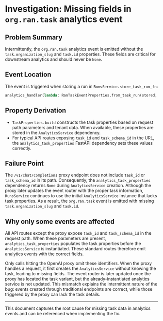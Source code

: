 # Investigation: Missing fields in `org.ran.task` analytics event

## Problem Summary
Intermittently, the `org.ran.task` analytics event is emitted without the `task.organization_slug` and `task.id` properties. These fields are critical for downstream analytics and should never be `None`.

## Event Location
The event is triggered when storing a run in `RunsService.store_task_run_fn`:

```python
analytics_handler(lambda: RanTaskEventProperties.from_task_run(stored, trigger))
```

## Property Derivation
- `TaskProperties.build` constructs the task properties based on request path parameters and tenant data. When available, these properties are stored in the `AnalyticsService` dependency.
- For typical API routes exposing `task_id` and `task_schema_id` in the URL, the `analytics_task_properties` FastAPI dependency sets these values correctly.

## Failure Point
The `/v1/chat/completions` proxy endpoint does not include `task_id` or `task_schema_id` in its path. Consequently, the `analytics_task_properties` dependency returns `None` during `AnalyticsService` creation. Although the proxy later updates the event router with the proper task information, `RunsService` continues to use the initial `AnalyticsService` instance that lacks task properties. As a result, the `org.ran.task` event is emitted with missing `task.organization_slug` and `task.id`.

## Why only some events are affected
All API routes except the proxy expose `task_id` and `task_schema_id` in the request path. When these parameters are present, `analytics_task_properties` populates the task properties before the `AnalyticsService` is instantiated. These standard routes therefore emit analytics events with the correct fields.

Only calls hitting the OpenAI proxy omit these identifiers. When the proxy handles a request, it first creates the `AnalyticsService` without knowing the task, leading to missing fields. The event router is later updated once the proxy has located the task variant, but the already-instantiated analytics service is not updated. This mismatch explains the intermittent nature of the bug: events created through traditional endpoints are correct, while those triggered by the proxy can lack the task details.

---
This document captures the root cause for missing task data in analytics events and can be referenced when implementing the fix.
